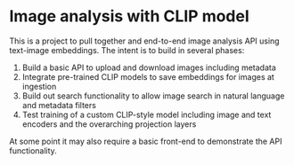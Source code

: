 # Image analysis with CLIP model

This is a project to pull together and end-to-end image analysis API using text-image
embeddings. The intent is to build in several phases:

1. Build a basic API to upload and download images including metadata
1. Integrate pre-trained CLIP models to save embeddings for images at ingestion
1. Build out search functionality to allow image search in natural language and
   metadata filters
1. Test training of a custom CLIP-style model including image and text encoders
   and the overarching projection layers

At some point it may also require a basic front-end to demonstrate the API functionality.

